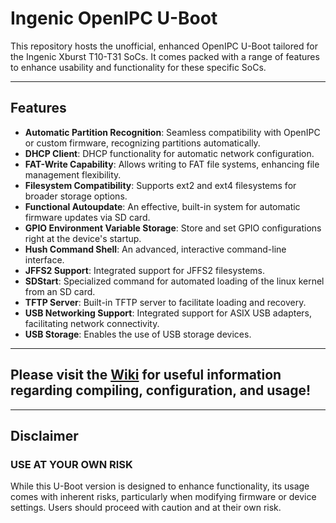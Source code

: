 # Ingenic OpenIPC U-Boot

This repository hosts the unofficial, enhanced OpenIPC U-Boot tailored for the Ingenic Xburst T10-T31 SoCs. It comes packed with a range of features to enhance usability and functionality for these specific SoCs.

---

## Features

- **Automatic Partition Recognition**: Seamless compatibility with OpenIPC or custom firmware, recognizing partitions automatically.
- **DHCP Client**: DHCP functionality for automatic network configuration.
- **FAT-Write Capability**: Allows writing to FAT file systems, enhancing file management flexibility.
- **Filesystem Compatibility**: Supports ext2 and ext4 filesystems for broader storage options.
- **Functional Autoupdate**: An effective, built-in system for automatic firmware updates via SD card.
- **GPIO Environment Variable Storage**: Store and set GPIO configurations right at the device's startup.
- **Hush Command Shell**: An advanced, interactive command-line interface.
- **JFFS2 Support**: Integrated support for JFFS2 filesystems.
- **SDStart**: Specialized command for automated loading of the linux kernel from an SD card.
- **TFTP Server**: Built-in TFTP server to facilitate loading and recovery.
- **USB Networking Support**: Integrated support for ASIX USB adapters, facilitating network connectivity.
- **USB Storage**: Enables the use of USB storage devices.

---

## Please visit the [Wiki](https://github.com/gtxaspec/u-boot-ingenic/wiki) for useful information regarding compiling, configuration, and usage!

---

## Disclaimer
### **USE AT YOUR OWN RISK**
While this U-Boot version is designed to enhance functionality, its usage comes with inherent risks, particularly when modifying firmware or device settings. Users should proceed with caution and at their own risk.
